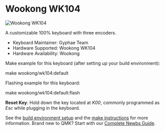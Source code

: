 # Wookong WK104

![Wookong WK104](https://i.imgur.com/X0GHu2U.png)

A customizable 100% keyboard with three encoders.

* Keyboard Maintainer: Gyphae Team
* Hardware Supported: Wookong WK104
* Hardware Availability: Wookong

Make example for this keyboard (after setting up your build environment):

  make wookong/wk104:default

Flashing example for this keyboard:

  make wookong/wk104:default:flash

**Reset Key**: Hold down the key located at *K00*, commonly programmed as *Esc* while plugging in the keyboard.

See the [build environment setup](https://docs.qmk.fm/#/getting_started_build_tools) and the [make instructions](https://docs.qmk.fm/#/getting_started_make_guide) for more information. Brand new to QMK? Start with our [Complete Newbs Guide](https://docs.qmk.fm/#/newbs).
